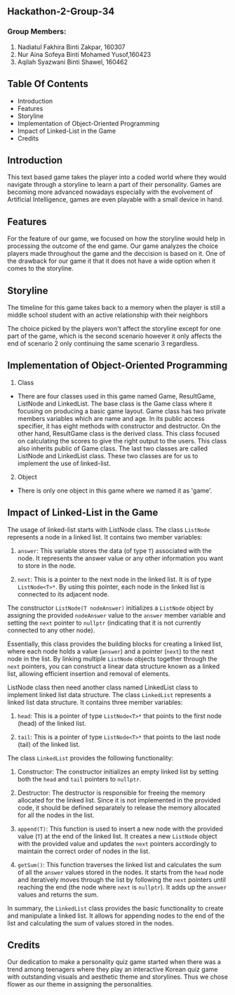 ## Hackathon-2-Group-34

### Group Members: 
  1. Nadiatul Fakhira Binti Zakpar, 160307
  2.  Nur Aina Sofeya Binti Mohamed Yusof,160423
  3.  Aqilah Syazwani Binti Shawel, 160462
  
## Table Of Contents 
  + Introduction
  + Features
  + Storyline
  + Implementation of Object-Oriented Programming
  + Impact of Linked-List in the Game
  + Credits

## Introduction
  This text based game takes the player into a coded world where they would navigate through a storyline to learn a part of their personality. Games are becoming more advanced nowadays especially with the evolvement of Artificial Intelligence, games are even playable with a small device in hand. 

## Features
  For the feature of our game, we focused on how the storyline would help in processing the outcome of the end game. Our game analyzes the choice players made throughout the game and the deccision is based on it. 
  One of the drawback for our game it that it does not have a wide option when it comes to the storyline.



## Storyline
  The timeline for this game takes back to a memory when the player is still a middle school student with an active relationship with their neighbors
  
  The choice picked by the players won't affect the storyline except for one part of the game, which is the second scenario however it only affects the end of scenario 2 only continuing the same scenario 3 regardless.



## Implementation of Object-Oriented Programming
   1. Class
   * There are four classes used in this game named Game, ResultGame, ListNode and LinkedList. The base class is the Game class where it focusing on producing a basic game layout. Game class has two private members variables which are name and age. In its public access specifier, it has eight methods with constructor and destructor. On the other hand, ResultGame class is the derived class. This class focused on calculating the scores to give the right output to the users. This class also inherits public of Game class. The last two classes are called ListNode and LinkedList class. These two classes are for us to implement the use of linked-list. 
2. Object
* There is only one object in this game where we named it as 'game'.
  
## Impact of Linked-List in the Game
  The usage of linked-list starts with ListNode class. The class `ListNode` represents a node in a linked list. It contains two member variables:

1. `answer`: This variable stores the data (of type `T`) associated with the node. It represents the answer value or any other information you want to store in the node.

2. `next`: This is a pointer to the next node in the linked list. It is of type `ListNode<T>*`. By using this pointer, each node in the linked list is connected to its adjacent node.

The constructor `ListNode(T nodeAnswer)` initializes a `ListNode` object by assigning the provided `nodeAnswer` value to the `answer` member variable and setting the `next` pointer to `nullptr` (indicating that it is not currently connected to any other node).

Essentially, this class provides the building blocks for creating a linked list, where each node holds a value (`answer`) and a pointer (`next`) to the next node in the list. By linking multiple `ListNode` objects together through the `next` pointers, you can construct a linear data structure known as a linked list, allowing efficient insertion and removal of elements.

ListNode class then need another class named LinkedList class to implement linked list data structure. The class `LinkedList` represents a linked list data structure. It contains three member variables:

1. `head`: This is a pointer of type `ListNode<T>*` that points to the first node (head) of the linked list.

2. `tail`: This is a pointer of type `ListNode<T>*` that points to the last node (tail) of the linked list.

The class `LinkedList` provides the following functionality:

1. Constructor: The constructor initializes an empty linked list by setting both the `head` and `tail` pointers to `nullptr`.

2. Destructor: The destructor is responsible for freeing the memory allocated for the linked list. Since it is not implemented in the provided code, it should be defined separately to release the memory allocated for all the nodes in the list.

3. `append(T)`: This function is used to insert a new node with the provided value (`T`) at the end of the linked list. It creates a new `ListNode` object with the provided value and updates the `next` pointers accordingly to maintain the correct order of nodes in the list.

4. `getSum()`: This function traverses the linked list and calculates the sum of all the `answer` values stored in the nodes. It starts from the `head` node and iteratively moves through the list by following the `next` pointers until reaching the end (the node where `next` is `nullptr`). It adds up the `answer` values and returns the sum.

In summary, the `LinkedList` class provides the basic functionality to create and manipulate a linked list. It allows for appending nodes to the end of the list and calculating the sum of values stored in the nodes. 

## Credits
  Our dedication to make a personality quiz game started when there was a trend among teenagers where they play an interactive Korean quiz game with outstanding visuals and aesthetic theme and storylines. Thus we chose flower as our theme in assigning the personalities.
